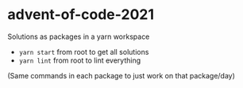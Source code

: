 # advent-of-code-2021

Solutions as packages in a yarn workspace

* `yarn start` from root to get all solutions
* `yarn lint` from root to lint everything

(Same commands in each package to just work on that package/day)
